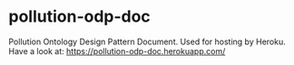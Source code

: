 # pollution-odp-doc
Pollution Ontology Design Pattern Document. Used for hosting by Heroku. Have a look at: https://pollution-odp-doc.herokuapp.com/

